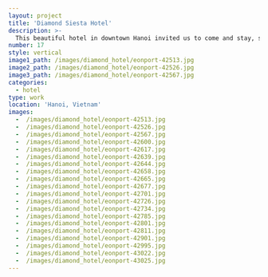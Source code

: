 ```yaml
---
layout: project
title: 'Diamond Siesta Hotel'
description: >-
  This beautiful hotel in downtown Hanoi invited us to come and stay, shooting their space and promoting them on social media. 
number: 17
style: vertical
image1_path: /images/diamond_hotel/eonport-42513.jpg
image2_path: /images/diamond_hotel/eonport-42526.jpg
image3_path: /images/diamond_hotel/eonport-42567.jpg
categories:
  - hotel
type: work
location: 'Hanoi, Vietnam'
images:
  -  /images/diamond_hotel/eonport-42513.jpg
  -  /images/diamond_hotel/eonport-42526.jpg
  -  /images/diamond_hotel/eonport-42567.jpg
  -  /images/diamond_hotel/eonport-42600.jpg
  -  /images/diamond_hotel/eonport-42617.jpg
  -  /images/diamond_hotel/eonport-42639.jpg
  -  /images/diamond_hotel/eonport-42644.jpg
  -  /images/diamond_hotel/eonport-42658.jpg
  -  /images/diamond_hotel/eonport-42665.jpg
  -  /images/diamond_hotel/eonport-42677.jpg
  -  /images/diamond_hotel/eonport-42701.jpg
  -  /images/diamond_hotel/eonport-42726.jpg
  -  /images/diamond_hotel/eonport-42734.jpg
  -  /images/diamond_hotel/eonport-42785.jpg
  -  /images/diamond_hotel/eonport-42801.jpg
  -  /images/diamond_hotel/eonport-42811.jpg
  -  /images/diamond_hotel/eonport-42901.jpg
  -  /images/diamond_hotel/eonport-42995.jpg
  -  /images/diamond_hotel/eonport-43022.jpg
  -  /images/diamond_hotel/eonport-43025.jpg
---
```

